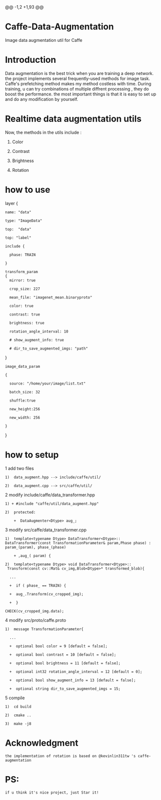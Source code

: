 @@ -1,2 +1,93 @@

# Caffe-Data-Augmentation

Image data augmentation util for Caffe

# Introduction

Data augmentation is the best
  trick when you are training a deep network. the project implements several frequently-used methods for image task. Caffe's prefetching method makes my method costless with time. During training, u can try combinations of multiple diffrent processing , they do boost the performance. the most important things is that it is easy to set up and do any modification by yourself.
# Realtime data augmentation utils

Now, the methods in the utils include :

  1) Color

  2) Contrast

  3) Brightness

  4) Rotation 

# how to use

  layer
  {

    name: "data"
  
    type: "ImageData"
  
    top:  "data"
  
    top: "label"
  
    include {
  
      phase: TRAIN
      
    }
  
    transform_param
    {
      mirror: true
    
      crop_size: 227
    
      mean_file: "imagenet_mean.binaryproto"
    
      color: true
    
      contrast: true
    
      brightness: true
    
      rotation_angle_interval: 10
    
      # show_augment_info: true
    
      # dir_to_save_augmented_imgs: "path"
    
  }

    image_data_param
  
    {

      source: "/home/your/image/list.txt"

      batch_size: 32

      shuffle:true

      new_height:256

      new_width: 256
    
    }
  
}

# how to setup

1  add two files

    1)  data_augment.hpp --> include/caffe/util/

    2)  data_augment.cpp --> src/caffe/util/

2  modify include/caffe/data_transformer.hpp

    1) + #include "caffe/util/data_augment.hpp"

    2)  protected: 

        +  DataAugmenter<Dtype> aug_;

3  modify src/caffe/data_transformer.cpp

    1)  template<typename Dtype> DataTransformer<Dtype>::
    DataTransformer(const TransformationParameter& param,Phase phase) : param_(param), phase_(phase)

        + ,aug_( param) {

    2)  template<typename Dtype> void DataTransformer<Dtype>::
     Transform(const cv::Mat& cv_img,Blob<Dtype>* transformed_blob){ 

      ...

      +  if ( phase_ == TRAIN) {

      +  aug_.Transform(cv_cropped_img);

      +  }

    CHECK(cv_cropped_img.data);

4  modify src/proto/caffe.proto

    1)  message TransformationParameter{

      ...

      +  optional bool color = 9 [default = false];

      +  optional bool contrast = 10 [default = false];

      +  optional bool brightness = 11 [default = false];

      +  optional int32 rotation_angle_interval = 12 [default = 0];

      +  optional bool show_augment_info = 13 [default = false];

      +  optional string dir_to_save_augmented_imgs = 15;

5  compile

    1)  cd build

    2)  cmake ..

    3)  make -j8

# Acknowledgment

    the implementation of rotation is based on @kevinlin311tw 's caffe-augmentation

# PS:

    if u think it's nice project, just Star it!
